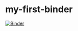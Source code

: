 # my-first-binder

[![Binder](https://mybinder.org/badge_logo.svg)](https://mybinder.org/v2/gh/GiuliaCR/my-first-binder/HEAD)

